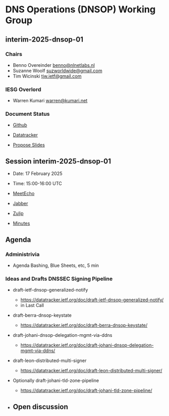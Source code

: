 
# DNS Operations (DNSOP) Working Group
## interim-2025-dnsop-01


### Chairs
* Benno Overeinder [benno@nlnetlabs.nl](benno@nlnetlabs.nl)
* Suzanne Woolf [suzworldwide@gmail.com](suzworldwide@gmail.com)
* Tim Wicinski [tjw.ietf@gmail.com](tjw.ietf@gmail.com)

### IESG Overlord
* Warren Kumari [warren@kumari.net](warren@kumari.net)

### Document Status
* [Github](https://github.com/ietf-wg-dnsop/wg-materials/blob/main/dnsop-document-status.md)
* [Datatracker](https://datatracker.ietf.org/wg/dnsop/documents/)

* [Propose Slides](https://datatracker.ietf.org/meeting/interim-2025-dnsop-01/session/dnsop)


## Session interim-2025-dnsop-01

* Date: 17 February 2025
* Time: 15:00-16:00 UTC

* [MeetEcho](https://meetings.conf.meetecho.com/interim/?group=1af4b979-88ef-4c68-8715-d0b696e59ca8)
* [Jabber](dnsop@jabber.ietf.org)
* [Zulip](https://zulip.ietf.org/#narrow/stream/dnsop)
* [Minutes](https://notes.ietf.org/notes-ietf-interim-2025-dnsop-01-dnsop)


## Agenda

### Administrivia

* Agenda Bashing, Blue Sheets, etc,  5 min


### Ideas and Drafts DNSSEC Signing Pipeline

* draft-ietf-dnsop-generalized-notify 
    - https://datatracker.ietf.org/doc/draft-ietf-dnsop-generalized-notify/
    - in Last Call 

* draft-berra-dnsop-keystate
    - https://datatracker.ietf.org/doc/draft-berra-dnsop-keystate/

* draft-johani-dnsop-delegation-mgmt-via-ddns
    - https://datatracker.ietf.org/doc/draft-johani-dnsop-delegation-mgmt-via-ddns/

* draft-leon-distributed-multi-signer
    - https://datatracker.ietf.org/doc/draft-leon-distributed-multi-signer/

* Optionally draft-johani-tld-zone-pipeline
    - https://datatracker.ietf.org/doc/draft-johani-tld-zone-pipeline/

* Open discussion
    - 
